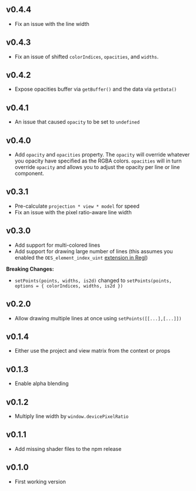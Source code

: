 ## v0.4.4

- Fix an issue with the line width

## v0.4.3

- Fix an issue of shifted `colorIndices`, `opacities`, and `widths`.

## v0.4.2

- Expose opacities buffer via `getBuffer()` and the data via `getData()`

## v0.4.1

- An issue that caused `opacity` to be set to `undefined`

## v0.4.0

- Add `opacity` and `opacities` property. The `opacity` will override whatever you opacity have specified as the RGBA colors. `opacities` will in turn override `opacity` and allows you to adjust the opacity per line or line component.

## v0.3.1

- Pre-calculate `projection * view * model` for speed
- Fix an issue with the pixel ratio-aware line width

## v0.3.0

- Add support for multi-colored lines
- Add support for drawing large number of lines (this assumes you enabled the `OES_element_index_uint` [extension in Regl](https://github.com/regl-project/regl/blob/master/API.md#all-initialization-options))

**Breaking Changes:**

- `setPoints(points, widths, is2d)` changed to `setPoints(points, options = { colorIndices, widths, is2d })`

## v0.2.0

- Allow drawing multiple lines at once using `setPoints([[...],[...]])`

## v0.1.4

- Either use the project and view matrix from the context or props

## v0.1.3

- Enable alpha blending

## v0.1.2

- Multiply line width by `window.devicePixelRatio`

## v0.1.1

- Add missing shader files to the npm release

## v0.1.0

- First working version
